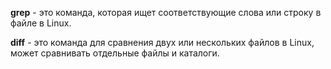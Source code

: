 **grep** - это команда, которая ищет соответствующие слова или строку в файле в Linux.

**diff** - это команда для сравнения двух или нескольких файлов в Linux, может сравнивать отдельные файлы и каталоги.